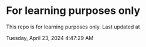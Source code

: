 # For learning purposes only
This repo is for learning purposes only.
Last updated at

Tuesday, April 23, 2024 4:47:29 AM

